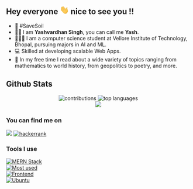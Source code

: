 ## Hey everyone <img src="./wave.gif" height="24px"></img> nice to see you !!
- 🌱 #SaveSoil
- 🙋🏽 I am **Yashvardhan Singh**, you can call me **Yash**.
- 🧑🏽‍💻 I am a computer science student at Vellore Institute of Technology, Bhopal, pursuing majors in AI and ML.
- 💻 Skilled at developing scalable Web Apps.
- 📜 In my free time I read about a wide variety of topics ranging from mathematics to world history, from geopolitics to poetry, and more.

## Github Stats
<p align="center">
<img alt="contributions" width="436px" src="https://github-readme-stats.vercel.app/api?username=yvs2701&count_private=true&show_icons=true&theme=dracula"></img>
<img alt="top languages" width="364px" src="https://github-readme-stats.vercel.app/api/top-langs/?username=yvs2701&hide=html&langs_count=6&layout=compact&theme=dracula"></img>
<br>
<img src="https://github-profile-summary-cards.vercel.app/api/cards/profile-details?username=yvs2701&theme=dracula" width="650px">
<br>
<!-- <img alt="contributions in last week" width="800px" src="https://github-contribution-graph.ez4o.com/?username=yvs2701&last_n_days=7&img_url=https%3A%2F%2Fraw.githubusercontent.com%2Fyvs2701%2Fyvs2701%2Fmain%2Fassets%2FSkillWordcloud.png"></img> -->
</p>

### You can find me on
<a href="https://www.linkedin.com/in/yashv27/"><img src="https://img.shields.io/badge/LinkedIn-0077B5?style=for-the-badge&logo=linkedin&logoColor=white"></img></a>
<a href="https://www.hackerrank.com/yvs2701"><img src="https://img.shields.io/badge/-Hackerrank-2EC866?style=for-the-badge&logo=HackerRank&logoColor=white" alt="hackerrank"></img></a>
<!-- <a href="https://stackoverflow.com/users/16084581/yashv"><img src="https://stackoverflow.com/users/flair/16084581.png?theme=dark" width="208" height="58" alt="profile for Yashv at Stack Overflow, Q&amp;A for professional and enthusiast programmers" title="profile for Yashv at Stack Overflow, Q&amp;A for professional and enthusiast programmers"></a> -->

### Tools I use
[![MERN Stack](https://skillicons.dev/icons?i=mongodb,express,react,nodejs,next)](https://skillicons.dev) \
[![Most used](https://skillicons.dev/icons?i=java,javascript,python,cpp)](https://skillicons.dev) \
[![Frontend](https://skillicons.dev/icons?i=css,html,tailwind)](https://skillicons.dev) \
[![Ubuntu](https://skillicons.dev/icons?i=vscode,linux)](https://skillicons.dev)
<!-- ![MongoDB](https://img.shields.io/badge/MongoDB-%234ea94b.svg?style=for-the-badge&logo=mongodb&logoColor=white)
![Express.js](https://img.shields.io/badge/express.js-%23404d59.svg?style=for-the-badge&logo=express&logoColor=%2361DAFB)
![React](https://img.shields.io/badge/react-%2320232a.svg?style=for-the-badge&logo=react&logoColor=%2361DAFB)
![Node.JS](https://img.shields.io/badge/node.js-6DA55F?style=for-the-badge&logo=node.js&logoColor=white)
![Next.JS](https://img.shields.io/badge/Next-black?style=for-the-badge&logo=next.js&logoColor=white) \
![Java](https://img.shields.io/badge/Java-ED8B00?style=for-the-badge&logo=openjdk&logoColor=white)
![JavaScript](https://img.shields.io/badge/javascript-%23323330.svg?style=for-the-badge&logo=javascript&logoColor=%23F7DF1E)
![Python](https://img.shields.io/badge/python-3670A0?style=for-the-badge&logo=python&logoColor=ffdd54)
![C++](https://img.shields.io/badge/c++-%2300599C.svg?style=for-the-badge&logo=c%2B%2B&logoColor=white) \
![CSS3](https://img.shields.io/badge/css3-%231572B6.svg?style=for-the-badge&logo=css3&logoColor=white)
![Tailwind](https://img.shields.io/badge/Tailwind_CSS-38B2AC?style=for-the-badge&logo=tailwind-css&logoColor=white)
![HTML5](https://img.shields.io/badge/html5-%23E34F26.svg?style=for-the-badge&logo=html5&logoColor=white) \
![Ubuntu](https://img.shields.io/badge/Ubuntu-E95420?style=for-the-badge&logo=ubuntu&logoColor=white) -->
